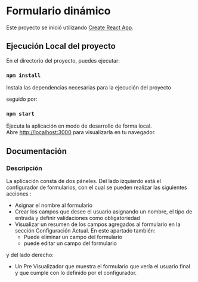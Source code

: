 # Formulario dinámico

Este proyecto se inició utilizando [Create React App](https://github.com/facebook/create-react-app).

## Ejecución Local del proyecto

En el directorio del proyecto, puedes ejecutar:

### `npm install`

Instala las dependencias necesarias para la ejecución del proyecto

seguido por:

### `npm start`

Ejecuta la aplicación en modo de desarrollo de forma local.  
Abre [http://localhost:3000](http://localhost:3000) para visualizarla en tu navegador.

## Documentación

### Descripción

La aplicación consta de dos páneles. Del lado izquierdo está el configurador de formularios, con el cual se pueden realizar las siguientes acciones :

- Asignar el nombre al formulario
- Crear los campos que desee el usuario asignando un nombre, el tipo de entrada y definir validaciones como obligatoriedad
- Visualizar un resumen de los campos agregados al formulario en la sección Configuración Actual. En este apartado también:
    - Puede eliminar un campo del formulario
    - puede editar un campo del formulario

y del lado derecho:

- Un Pre Visualizador que muestra el formulario que vería el usuario final y que cumple con lo definido por el configurador. 
